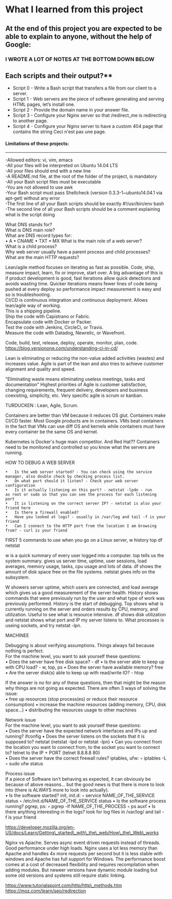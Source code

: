 # What I learned from this project  
At the end of this project you are expected to be able to explain to anyone, without the help of Google:  
---  

### I WROTE A LOT OF NOTES AT THE BOTTOM DOWN BELOW

## Each scripts and their output?**  
* Script 0 - Write a Bash script that transfers a file from our client to a server.      
* Script 1 - Web servers are the piece of software generating and serving HTML pages, let’s install one.    
* Script 2 - Provide the domain name in your answer file.      
* Script 3 - Configure your Nginx server so that /redirect_me is redirecting to another page.    
* Script 4 - Configure your Nginx server to have a custom 404 page that contains the string Ceci n'est pas une page.    



#### Limitations of these projects:  
___

-Allowed editors: vi, vim, emacs  
-All your files will be interpreted on Ubuntu 14.04 LTS  
-All your files should end with a new line  
-A README.md file, at the root of the folder of the project, is mandatory  
-All your Bash script files must be executable  
-You are not allowed to use awk  
-Your Bash script must pass Shellcheck (version 0.3.3-1~ubuntu14.04.1 via apt-get) without any error  
-The first line of all your Bash scripts should be exactly #!/usr/bin/env bash  
-The second line of all your Bash scripts should be a comment explaining what is the script doing  




What DNS stands for?     
What is DNS main role?  
What are DNS record types for:  
	•	A
	•	CNAME
	•	TXT
	•	MX
What is the main role of a web server?  
What is a child process?  
Why web server usually have a parent process and child processes?  
What are the main HTTP requests?  




Lean/agile method focuses on iterating as fast as possible. Code, ship, measure impact, learn, fix or improve, start over. 
A big advantage of this is if product development is good, fast iterations allow quick detections and avoids wasting time. Quicker iterations means fewer lines of code being pushed at every deploy so performance impact measurement is easy and so is troubleshooting.   
CI/CD is continuous integration and continuous deployment. Allows lean/agile way of working.  
This is a shipping pipeline.   
Ship the code with Capistrano or Fabric.  
Encapsulate code with Docker or Packer.  
Test the code with Jenkins, CircleCi, or Travis.  
Measure the code with Datadog, Newrelic, or Wavefront.  

Code, build, test, release, deploy, operate, monitor, plan, code.  
https://blog.versionone.com/understanding-ci-in-cd/  

Lean is eliminating or reducing the non-value added activities (wastes) and increases value. Agile is part of the lean and also tries to achieve customer alignment and quality and speed.  

"Eliminating waste means eliminating useless meetings, tasks and documentation"
Highest priorities of Agile is customer satisfaction, changing requirements, frequent delivery, developers and business coexisting, simplicity, etc. Very specific agile is scrum or kanban.   

TURDUCKEN : Lean, Agile, Scrum.  


Containers are better than VM because it reduces OS glut. Containers make CI/CD faster. Most Google products are in containers. VMs beat containers in the fact that VMs can use diff OS and kernels while containers must have every container be the same OS and kernel.  

Kubernetes is Docker's huge main competitor. And Red Hat?? Containers need to be monitored and controlled so you know what the servers are running.    



HOW TO DEBUG A WEB SERVER

	•	Is the web server started? - You can check using the service manager, also double check by checking process list.
	•	On what port should it listen? - Check your web server configuration
	•	Is it actually listening on this port? - netstat -lpdn - run as root or sudo so that you can see the process for each listening port
	•	It is listening on the correct server IP? - netstat is also your friend here
	•	Is there a firewall enabled?
	•	Have you looked at logs? - usually in /var/log and tail -f is your friend
	•	Can I connect to the HTTP port from the location I am browsing from? - curl is your friend


FIRST 5 commands to use when you go on a Linux server,
w
history
top
df
netstat  

w is a quick summary of every user logged into a computer. top tells us the system summary. gives us server time, uptime, user sessions, load averages, memory usage, tasks, cpu usage and lots of data. df shows the amount of disk space free on the file systems. netstat gives info on the subsystem.  



W showers server uptime, which users are connected, and load average which gives us a good measurement of the server health. History shows commands that were previously run by the user and what type of work was previously performed. History is the start of debugging. Top shows what is currently running on the server and orders results by CPU, memory, and utilization. Useful to see what is resource intensive. df shows disk utilization and netstat shows what port and IP my server listens to. What processes is useing sockets, and try netstat -lpn.  

MACHINEE  


Debugging is about verifying assumptions. Things always fail because nothing is perfect.   
For the machine level, you want to ask yourself these questions:  
	•	Does the server have free disk space? - df
	•	Is the server able to keep up with CPU load? - w, top, ps
	•	Does the server have available memory? free
	•	Are the server disk(s) able to keep up with read/write IO? - htop  


If the answer is no for any of these questions, then that might be the reason why things are not going as expected. There are often 3 ways of solving the issue:  
	•	free up resources (stop process(es) or reduce their resource consumption)
	•	increase the machine resources (adding memory, CPU, disk space…)
	•	distributing the resources usage to other machines  




Network issue  
For the machine level, you want to ask yourself these questions:  
	•	Does the server have the expected network interfaces and IPs up and running? ifconfig
	•	Does the server listens on the sockets that it is supposed to? netstat (netstat -lpd or netstat -lpn)
	•	Can you connect from the location you want to connect from, to the socket you want to connect to? telnet to the IP + PORT (telnet 8.8.8.8 80)  
	•	Does the server have the correct firewall rules? iptables, ufw:
	◦	iptables -L
	◦	sudo ufw status  


Process issue  
If a piece of Software isn’t behaving as expected, it can obviously be because of above reasons… but the good news is that there is more to look into (there is ALWAYS more to look into actually).  
	•	Is the software started? init, init.d:
	◦	service NAME_OF_THE_SERVICE status
	◦	/etc/init.d/NAME_OF_THE_SERVICE status
	•	Is the software process running? pgrep, ps:
	◦	pgrep -lf NAME_OF_THE_PROCESS
	◦	ps auxf
	•	Is there anything interesting in the logs? look for log files in /var/log/ and tail -f is your friend  

https://developer.mozilla.org/en-US/docs/Learn/Getting\_started\_with\_the\_web/How\_the\_Web\_works  

Nginx vs Apache. Serves async event driven requests instead of threads. Good performance under high loads. Nginx uses a lot less memory than Apache and handles 4x more requests per second but it is less stable with windows and Apache has full support for Windows. The performance boost comes at a cost of decreased flexibility and requires recompilation when adding modules. But neweer versions have dynamic module loading but some old versions and systems still require static linking.  


https://www.tutorialspoint.com/http/http\_methods.htm  
https://moz.com/learn/seo/redirection  



